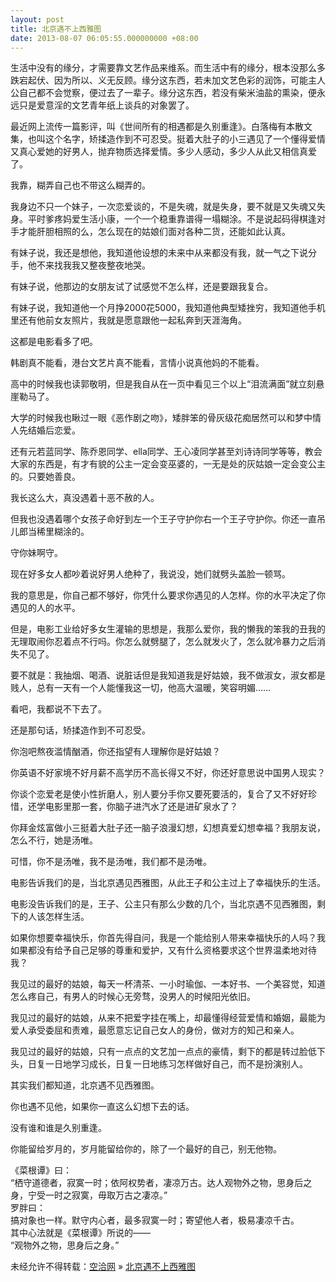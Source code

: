 ```yaml
---
layout: post
title: 北京遇不上西雅图
date: 2013-08-07 06:05:55.000000000 +08:00
---
```


生活中没有的缘分，才需要靠文艺作品来维系。而生活中有的缘分，根本没那么多跌宕起伏、因为所以、义无反顾。缘分这东西，若未加文艺色彩的润饰，可能主人公自己都不会觉察，便过去了一辈子。缘分这东西，若没有柴米油盐的熏染，便永远只是爱意淫的文艺青年纸上谈兵的对象罢了。

最近网上流传一篇影评，叫《世间所有的相遇都是久别重逢》。白落梅有本散文集，也叫这个名字，矫揉造作到不可忍受。挺着大肚子的小三遇见了一个懂得爱情又真心爱她的好男人，抛弃物质选择爱情。多少人感动，多少人从此又相信真爱了。

我靠，糊弄自己也不带这么糊弄的。

我身边不只一个妹子，一次恋爱谈的，不是失魂，就是失身，要不就是又失魂又失身。平时爹疼妈爱生活小康，一个一个稳重靠谱得一塌糊涂。不是说起码得棋逢对手才能肝胆相照的么，怎么现在的姑娘们面对各种二货，还能如此认真。

有妹子说，我还是想他，我知道他设想的未来中从来都没有我，就一气之下说分手，他不来找我我又整夜整夜地哭。

有妹子说，他那边的女朋友试了试感觉不怎么样，还是要跟我复合。

有妹子说，我知道他一个月挣2000花5000，我知道他典型矮挫穷，我知道他手机里还有他前女友照片，我就是愿意跟他一起私奔到天涯海角。

这都是电影看多了吧。

韩剧真不能看，港台文艺片真不能看，言情小说真他妈的不能看。

高中的时候我也读郭敬明，但是我自从在一页中看见三个以上“泪流满面”就立刻悬崖勒马了。

大学的时候我也瞅过一眼《恶作剧之吻》，矮胖笨的骨灰级花痴居然可以和梦中情人先结婚后恋爱。

还有元若蓝同学、陈乔恩同学、ella同学、王心凌同学甚至刘诗诗同学等等，教会大家的东西是，有才有貌的公主一定会变巫婆的，一无是处的灰姑娘一定会变公主的。只要她善良。

我长这么大，真没遇着十恶不赦的人。

但我也没遇着哪个女孩子命好到左一个王子守护你右一个王子守护你。你还一直吊儿郎当稀里糊涂的。

守你妹啊守。

现在好多女人都吵着说好男人绝种了，我说没，她们就劈头盖脸一顿骂。

我的意思是，你自己都不够好，你凭什么要求你遇见的人怎样。你的水平决定了你遇见的人的水平。

但是，电影工业给好多女生灌输的思想是，我那么爱你，我的懒我的笨我的丑我的无理取闹你忍着点不行吗。你怎么就劈腿了，怎么就发火了，怎么就冷暴力之后消失不见了。

要不就是：我抽烟、喝酒、说脏话但是我知道我是好姑娘，我不做淑女，淑女都是贱人，总有一天有一个人能懂我这一切，他高大温暖，笑容明媚……

看吧，我都说不下去了。

还是那句话，矫揉造作到不可忍受。

你泡吧熬夜滥情酗酒，你还指望有人理解你是好姑娘？

你英语不好家境不好月薪不高学历不高长得又不好，你还好意思说中国男人现实？

你谈个恋爱老是使小性折磨人，别人要分手你又要死要活的，复合了又不好好珍惜，还学电影里那一套，你脑子进汽水了还是进矿泉水了？

你拜金炫富做小三挺着大肚子还一脑子浪漫幻想，幻想真爱幻想幸福？我朋友说，怎么不行，她是汤唯。

可惜，你不是汤唯，我不是汤唯，我们都不是汤唯。

电影告诉我们的是，当北京遇见西雅图，从此王子和公主过上了幸福快乐的生活。

电影没告诉我们的是，王子、公主只有那么少数的几个，当北京遇不见西雅图，剩下的人该怎样生活。

如果你想要幸福快乐，你首先得自问，我是一个能给别人带来幸福快乐的人吗？我如果都没有给予自己足够的尊重和爱护，又有什么资格要求这个世界温柔地对待我？

我见过的最好的姑娘，每天一杯清茶、一小时瑜伽、一本好书、一个美容觉，知道怎么疼自己，有男人的时候心无旁骛，没男人的时候阳光依旧。

我见过的最好的姑娘，从来不把爱字挂在嘴上，却最懂得经营爱情和婚姻，最能为爱人承受委屈和责难，最愿意忘记自己女人的身份，做对方的知己和亲人。

我见过的最好的姑娘，只有一点点的文艺加一点点的豪情，剩下的都是转过脸低下头，日复一日地学习成长，日复一日地练习怎样做好自己，而不是扮演别人。

其实我们都知道，北京遇不见西雅图。

你也遇不见他，如果你一直这么幻想下去的话。

没有谁和谁是久别重逢。

你能留给岁月的，岁月能留给你的，除了一个最好的自己，别无他物。

《菜根谭》曰：  
 “栖守道德者，寂寞一时；依阿权势者，凄凉万古。达人观物外之物，思身后之身，宁受一时之寂寞，毋取万古之凄凉。”  
 罗胖曰：  
 搞对象也一样。默守内心者，最多寂寞一时；寄望他人者，极易凄凉千古。  
 其中心法就是《菜根谭》所说的——  
 “观物外之物，思身后之身。”

未经允许不得转载：[空洽网](http://kongqia.com) » [北京遇不上西雅图](http://kongqia.com/17805.html)


